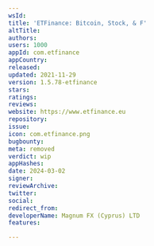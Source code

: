 ```yaml
---
wsId: 
title: 'ETFinance: Bitcoin, Stock, & F'
altTitle: 
authors: 
users: 1000
appId: com.etfinance
appCountry: 
released: 
updated: 2021-11-29
version: 1.5.78-etfinance
stars: 
ratings: 
reviews: 
website: https://www.etfinance.eu
repository: 
issue: 
icon: com.etfinance.png
bugbounty: 
meta: removed
verdict: wip
appHashes: 
date: 2024-03-02
signer: 
reviewArchive: 
twitter: 
social: 
redirect_from: 
developerName: Magnum FX (Cyprus) LTD
features: 

---
```


